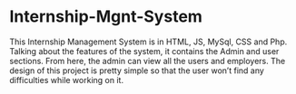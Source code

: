 # Internship-Mgnt-System
This Internship Management System is in HTML, JS, MySql, CSS and Php. Talking about the features of the system, it contains the Admin and user sections. From here, the admin can view all the users and employers. The design of this project is pretty simple so that the user won’t find any difficulties while working on it.
